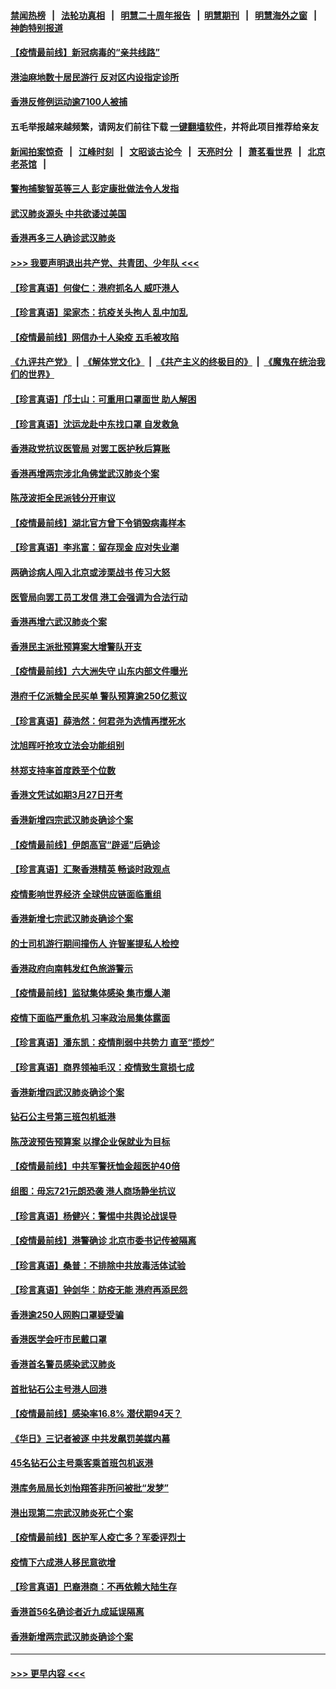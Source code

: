 #### [禁闻热榜](热点新闻.md?=0)  &nbsp;&nbsp;|&nbsp;&nbsp; [法轮功真相](https://github.com/gfw-breaker/truth/blob/master/README.md?=0) &nbsp;&nbsp;|&nbsp;&nbsp; [明慧二十周年报告](https://github.com/gfw-breaker/mh-reports/blob/master/README.md?=0) &nbsp;&nbsp;|&nbsp;&nbsp;[明慧期刊](https://github.com/gfw-breaker/mh-qikan) &nbsp;&nbsp;|&nbsp;&nbsp; [明慧海外之窗](https://github.com/gfw-breaker/mh-news/blob/master/README.md?=0) &nbsp;&nbsp;|&nbsp;&nbsp; [神韵特别报道](https://github.com/gfw-breaker/mh-news/blob/master/shenyun.md?=0)
#### [【疫情最前线】新冠病毒的“亲共线路”](../pages/nsc415/n11907734.md?t=03022131) 
#### [港油麻地数十居民游行 反对区内设指定诊所](../pages/nsc415/n11907900.md?t=03022131) 
#### [香港反修例运动逾7100人被捕](../pages/nsc415/n11907922.md?t=03022131) 
#### 五毛举报越来越频繁，请网友们前往下载 [一键翻墙软件](https://github.com/gfw-breaker/ssr-accounts)，并将此项目推荐给亲友
#### [新闻拍案惊奇](https://github.com/gfw-breaker/banned-news/blob/master/pages/link4.md) &nbsp;&nbsp;|&nbsp;&nbsp; [江峰时刻](https://github.com/gfw-breaker/banned-news/blob/master/pages/link4.md) &nbsp;&nbsp;|&nbsp;&nbsp; [文昭谈古论今](https://github.com/gfw-breaker/banned-news/blob/master/pages/link4.md) &nbsp;&nbsp;|&nbsp;&nbsp; [天亮时分](https://github.com/gfw-breaker/banned-news/blob/master/pages/link4.md) &nbsp;&nbsp;|&nbsp;&nbsp; [萧茗看世界](https://github.com/gfw-breaker/banned-news/blob/master/pages/link4.md) &nbsp;&nbsp;|&nbsp;&nbsp; [北京老茶馆](https://github.com/gfw-breaker/banned-news/blob/master/pages/link4.md) &nbsp;&nbsp;|&nbsp;&nbsp; 
#### [警拘捕黎智英等三人 彭定康批做法令人发指](../pages/nsc415/n11907905.md?t=03022131) 
#### [武汉肺炎源头 中共欲诿过美国](../pages/nsc415/n11907665.md?t=03022131) 
#### [香港再多三人确诊武汉肺炎](../pages/nsc415/n11907846.md?t=03022131) 
#### [>>> 我要声明退出共产党、共青团、少年队 <<<](https://github.com/begood0513/goodnews/blob/master/quit/letter.md) 
#### [【珍言真语】何俊仁：港府抓名人 威吓港人](../pages/nsc415/n11907561.md?t=03022131) 
#### [【珍言真语】梁家杰：抗疫关头拘人 乱中加乱](../pages/nsc415/n11907444.md?t=03022131) 
#### [【疫情最前线】网信办十人染疫 五毛被攻陷](../pages/nsc415/n11903757.md?t=03022131) 
#### [《九评共产党》](https://github.com/begood0513/9ping.md/blob/master/README.md) &nbsp;|&nbsp; [《解体党文化》](../../../../jtdwh.md/blob/master/README.md)  &nbsp;|&nbsp; [《共产主义的终极目的》](../../../../gczydzjmd.md/blob/master/README.md) &nbsp;|&nbsp; [《魔鬼在统治我们的世界》](../../../../mgztzwmdsj.md/blob/master/README.md) 
#### [【珍言真语】邝士山：可重用口罩面世 助人解困](../pages/nsc415/n11903875.md?t=03022131) 
#### [【珍言真语】沈运龙赴中东找口罩 自发救急](../pages/nsc415/n11903291.md?t=03022131) 
#### [香港政党抗议医管局 对罢工医护秋后算账](../pages/nsc415/n11901746.md?t=03022131) 
#### [香港再增两宗涉北角佛堂武汉肺炎个案](../pages/nsc415/n11901737.md?t=03022131) 
#### [陈茂波拒全民派钱分开审议](../pages/nsc415/n11901672.md?t=03022131) 
#### [【疫情最前线】湖北官方曾下令销毁病毒样本](../pages/nsc415/n11901518.md?t=03022131) 
#### [【珍言真语】李兆富：留存现金 应对失业潮](../pages/nsc415/n11901448.md?t=03022131) 
#### [两确诊病人闯入北京或涉栗战书 传习大怒](../pages/nsc415/n11901180.md?t=03022131) 
#### [医管局向罢工员工发信 港工会强调为合法行动](../pages/nsc415/n11898870.md?t=03022131) 
#### [香港再增六武汉肺炎个案](../pages/nsc415/n11898843.md?t=03022131) 
#### [香港民主派批预算案大增警队开支](../pages/nsc415/n11898813.md?t=03022131) 
#### [【疫情最前线】六大洲失守 山东内部文件曝光](../pages/nsc415/n11898455.md?t=03022131) 
#### [港府千亿派糖全民买单 警队预算逾250亿惹议](../pages/nsc415/n11898608.md?t=03022131) 
#### [【珍言真语】薛浩然：何君尧为选情再搅死水](../pages/nsc415/n11898269.md?t=03022131) 
#### [沈旭晖吁抢攻立法会功能组别](../pages/nsc415/n11896084.md?t=03022131) 
#### [林郑支持率首度跌至个位数](../pages/nsc415/n11896058.md?t=03022131) 
#### [香港文凭试如期3月27日开考](../pages/nsc415/n11896055.md?t=03022131) 
#### [香港新增四宗武汉肺炎确诊个案](../pages/nsc415/n11896040.md?t=03022131) 
#### [【疫情最前线】伊朗高官“辟谣”后确诊](../pages/nsc415/n11895902.md?t=03022131) 
#### [【珍言真语】汇聚香港精英 畅谈时政观点](../pages/nsc415/n11895733.md?t=03022131) 
#### [疫情影响世界经济 全球供应链面临重组](../pages/nsc415/n11895634.md?t=03022131) 
#### [香港新增七宗武汉肺炎确诊个案](../pages/nsc415/n11893498.md?t=03022131) 
#### [的士司机游行期间撞伤人 许智峯提私人检控](../pages/nsc415/n11893483.md?t=03022131) 
#### [香港政府向南韩发红色旅游警示](../pages/nsc415/n11893398.md?t=03022131) 
#### [【疫情最前线】监狱集体感染 集市爆人潮](../pages/nsc415/n11893181.md?t=03022131) 
#### [疫情下面临严重危机  习率政治局集体露面](../pages/nsc415/n11893305.md?t=03022131) 
#### [【珍言真语】潘东凯：疫情削弱中共势力 直至“揽炒”](../pages/nsc415/n11892866.md?t=03022131) 
#### [【珍言真语】商界领袖毛汉：疫情致生意损七成](../pages/nsc415/n11890348.md?t=03022131) 
#### [香港新增四武汉肺炎确诊个案](../pages/nsc415/n11890610.md?t=03022131) 
#### [钻石公主号第三班包机抵港](../pages/nsc415/n11890645.md?t=03022131) 
#### [陈茂波预告预算案 以撑企业保就业为目标](../pages/nsc415/n11890574.md?t=03022131) 
#### [【疫情最前线】中共军警抚恤金超医护40倍](../pages/nsc415/n11890458.md?t=03022131) 
#### [组图：毋忘721元朗恐袭 港人商场静坐抗议](../pages/nsc415/n11876882.md?t=03022131) 
#### [【珍言真语】杨健兴：警惕中共舆论战误导](../pages/nsc415/n11888131.md?t=03022131) 
#### [【疫情最前线】港警确诊 北京市委书记传被隔离](../pages/nsc415/n11886872.md?t=03022131) 
#### [【珍言真语】桑普：不排除中共放毒活体试验](../pages/nsc415/n11886832.md?t=03022131) 
#### [【珍言真语】钟剑华：防疫无能 港府再添民怨](../pages/nsc415/n11884504.md?t=03022131) 
#### [香港逾250人网购口罩疑受骗](../pages/nsc415/n11884388.md?t=03022131) 
#### [香港医学会吁市民戴口罩](../pages/nsc415/n11884367.md?t=03022131) 
#### [香港首名警员感染武汉肺炎](../pages/nsc415/n11884357.md?t=03022131) 
#### [首批钻石公主号港人回港](../pages/nsc415/n11884333.md?t=03022131) 
#### [【疫情最前线】感染率16.8% 潜伏期94天？](../pages/nsc415/n11884256.md?t=03022131) 
#### [《华日》三记者被逐 中共发飙罚美媒内幕](../pages/nsc415/n11884184.md?t=03022131) 
#### [45名钻石公主号乘客乘首班包机返港](../pages/nsc415/n11881770.md?t=03022131) 
#### [港库务局局长刘怡翔答非所问被批“发梦”](../pages/nsc415/n11881752.md?t=03022131) 
#### [港出现第二宗武汉肺炎死亡个案](../pages/nsc415/n11881736.md?t=03022131) 
#### [【疫情最前线】医护军人疫亡多？军委评烈士](../pages/nsc415/n11881655.md?t=03022131) 
#### [疫情下六成港人移民意欲增](../pages/nsc415/n11881699.md?t=03022131) 
#### [【珍言真语】巴裔港商：不再依赖大陆生存](../pages/nsc415/n11881126.md?t=03022131) 
#### [香港首56名确诊者近九成延误隔离](../pages/nsc415/n11879079.md?t=03022131) 
#### [香港新增两宗武汉肺炎确诊个案](../pages/nsc415/n11879064.md?t=03022131) 

----
#### [ >>> 更早内容 <<< ](../indexes/nsc415-earlier.md)
